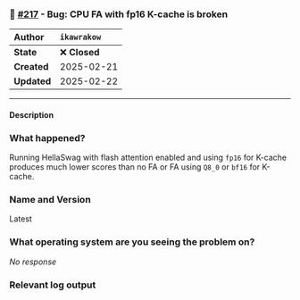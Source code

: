 ### 🐛 [#217](https://github.com/ikawrakow/ik_llama.cpp/issues/217) - Bug: CPU FA with fp16 K-cache is broken

| **Author** | `ikawrakow` |
| :--- | :--- |
| **State** | ❌ **Closed** |
| **Created** | 2025-02-21 |
| **Updated** | 2025-02-22 |

---

#### Description

### What happened?

Running HellaSwag with flash attention enabled and using `fp16` for K-cache produces much lower scores than no FA or FA using `Q8_0` or `bf16` for K-cache.

### Name and Version

Latest



### What operating system are you seeing the problem on?

_No response_

### Relevant log output

```shell

```